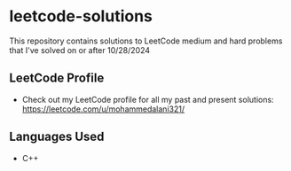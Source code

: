 # leetcode-solutions
This repository contains solutions to LeetCode medium and hard problems that I've solved on or after 10/28/2024

## LeetCode Profile
- Check out my LeetCode profile for all my past and present solutions: https://leetcode.com/u/mohammedalani321/

## Languages Used
- C++




